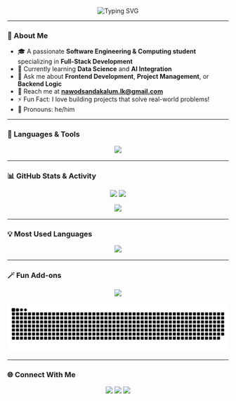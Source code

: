 <!-- Typing SVG Animation -->
<p align="center">
  <img src="https://readme-typing-svg.demolab.com?font=Fira+Code&size=24&pause=1000&color=00C2CB&width=550&lines=Hi+👋,+I'm+Nawod+Sandakalum;Full-stack+Developer+%7C+Computing+Student;Tech+Enthusiast+and+Problem+Solver!" alt="Typing SVG" />
</p>

---

### 🚀 About Me

- 🎓 A passionate **Software Engineering & Computing student** specializing in **Full-Stack Development**
- 🌱 Currently learning **Data Science** and **AI Integration**
- 💬 Ask me about **Frontend Development**, **Project Management**, or **Backend Logic**
- 📧 Reach me at **[nawodsandakalum.lk@gmail.com](mailto:nawodsandakalum.lk@gmail.com)**
- ⚡ Fun Fact: I love building projects that solve real-world problems!
- 🧠 Pronouns: he/him  

---

### 🧰 Languages & Tools

<p align="center">
  <img src="https://skillicons.dev/icons?i=cpp,cs,java,python,html,css,js,react,nodejs,express,mysql,php,mongodb,git,github,vscode,linux&perline=9" />
</p>

---

### 📊 GitHub Stats & Activity

<p align="center">
  <img src="https://github-readme-stats.vercel.app/api?username=NawodSandakalum&show_icons=true&theme=tokyonight&hide_border=true" height="180em"/>
  <img src="https://github-readme-streak-stats.herokuapp.com/?user=NawodSandakalum&theme=tokyonight&hide_border=true" height="180em"/>
</p>

<p align="center">
  <img src="https://github-readme-activity-graph.vercel.app/graph?username=NawodSandakalum&theme=react-dark&hide_border=true&area=true" />
</p>

---

### 💡 Most Used Languages

<p align="center">
  <img src="https://github-readme-stats.vercel.app/api/top-langs/?username=NawodSandakalum&layout=compact&theme=tokyonight&hide_border=true" />
</p>

---

### 🪄 Fun Add-ons

<p align="center">
  <img src="https://github-profile-trophy.vercel.app/?username=NawodSandakalum&theme=dracula&no-bg=true&margin-w=15&margin-h=15" />
</p>

<p align="center">
  <img src="https://github.com/Platane/snk/raw/output/github-contribution-grid-snake.svg" alt="Snake animation" />
</p>

---

### 🌐 Connect With Me

<p align="center">
  <a href="https://www.linkedin.com/in/nawodsandakalum"><img src="https://skillicons.dev/icons?i=linkedin" width="40" /></a>
  <a href="mailto:nawodsandakalum.lk@gmail.com"><img src="https://skillicons.dev/icons?i=gmail" width="40" /></a>
  <a href="https://github.com/NawodSandakalum"><img src="https://skillicons.dev/icons?i=github" width="40" /></a>
</p>
